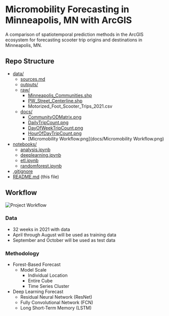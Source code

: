 # Micromobility Forecasting in Minneapolis, MN with ArcGIS

A comparison of spatiotemporal prediction methods in the ArcGIS ecosystem for forecasting scooter trip origins and destinations in Minneapolis, MN.

## Repo Structure
- [data/](data/)
  - [sources.md](data/sources.md)
  - [outputs/](data/outputs)
  - [raw/](data/raw)
    - [Minneapolis_Communities.shp](data/raw/Communities)
    - [PW_Street_Centerline.shp](data/raw/PW_Street_Centerline)
    - Motorized_Foot_Scooter_Trips_2021.csv
  - [docs/](docs/)
    - [CommunityODMatrix.png](docs/CommunityODMatrix.png)
    - [DailyTripCount.png](docs/DailyTripCount.png)
    - [DayOfWeekTripCount.png](docs/DayOfWeekTripCount.png)
    - [HourOfDayTripCount.png](docs/HourOfDayTripCount.png)
    - [Micromobility Workflow.png](docs/Micromobility Workflow.png)
- [notebooks/](notebooks/)
  - [analysis.ipynb](notebooks/analysis.ipynb)
  - [deeplearning.ipynb](notebooks/deeplearning.ipynb)
  - [etl.ipynb](notebooks/etl.ipynb)
  - [randomforest.ipynb](notebooks/randomforest.ipynb)
- [.gitignore](.gitignore)
- [README.md](README.md) (this file)

## Workflow
![Project Workflow](https://github.com/lukezaruba/MicromobilityForecasting/blob/main/docs/Micromobility%20Workflow.png?raw=true)

### Data
- 32 weeks in 2021 with data
- April through August will be used as training data
- September and October will be used as test data

### Methodology
- Forest-Based Forecast
  - Model Scale
    - Individual Location
    - Entire Cube
    - Time Series Cluster
- Deep Learning Forecast
  - Residual Neural Network (ResNet)
  - Fully Convolutional Network (FCN)
  - Long Short-Term Memory (LSTM)
